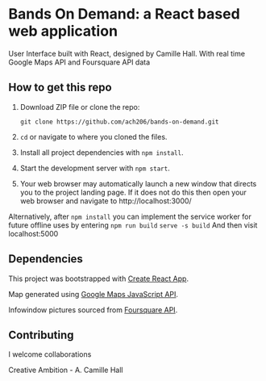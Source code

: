
Bands On Demand: a React based web application
======================================================
User Interface built with React, designed by Camille Hall. With real time Google Maps API and Foursquare API data

## How to get this repo
1) Download ZIP file or clone the repo:

    ``git clone https://github.com/ach206/bands-on-demand.git``

2) `cd` or navigate to where you cloned the files.

3) Install all project dependencies with `npm install`.

4) Start the development server with `npm start`.

5) Your web browser may automatically launch a new window that directs
you to the project landing page. If it does not do this then open your web browser and navigate to http://localhost:3000/

Alternatively, after `npm install` you can implement the service worker for future offline uses by entering `npm run build`
`serve -s build`
And then visit localhost:5000

## Dependencies

This project was bootstrapped with [Create React App](https://github.com/facebookincubator/create-react-app).

Map generated using [Google Maps JavaScript API](https://developers.google.com/maps/documentation/javascript/tutorial).

Infowindow pictures sourced from [Foursquare API](https://developer.foursquare.com/docs/api).


## Contributing
I welcome collaborations

Creative Ambition - A. Camille Hall
